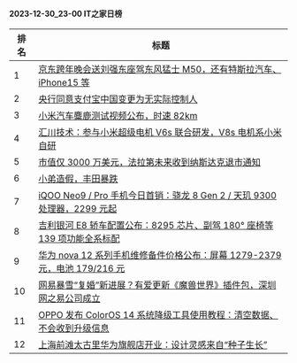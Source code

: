 #### 2023-12-30_23-00  IT之家日榜

| 排名 | 标题|
| --- | ---|
| 1 | [京东跨年晚会送刘强东座驾东风猛士 M50，还有特斯拉汽车、iPhone15 等](https://www.ithome.com/0/742/535.htm) |
| 2 | [央行同意支付宝中国变更为无实际控制人](https://www.ithome.com/0/742/600.htm) |
| 3 | [小米汽车麋鹿测试视频公布，时速 82km](https://www.ithome.com/0/742/503.htm) |
| 4 | [汇川技术：参与小米超级电机 V6s 联合研发，V8s 电机系小米自研](https://www.ithome.com/0/742/558.htm) |
| 5 | [市值仅 3000 万美元，法拉第未来收到纳斯达克退市通知](https://www.ithome.com/0/742/509.htm) |
| 6 | [小弟造假，丰田暴跌](https://www.ithome.com/0/742/551.htm) |
| 7 | [iQOO Neo9 / Pro 手机今日首销：骁龙 8 Gen 2 / 天玑 9300 处理器，2299 元起](https://www.ithome.com/0/742/504.htm) |
| 8 | [吉利银河 E8 轿车配置公布：8295 芯片、副驾 180° 座椅等 139 项功能全系标配](https://www.ithome.com/0/742/516.htm) |
| 9 | [华为 nova 12 系列手机维修备件价格公布：屏幕 1279-2379 元，电池 179/216 元](https://www.ithome.com/0/742/515.htm) |
| 10 | [网易暴雪“复婚”新进展？有爱更新《魔兽世界》插件包，深圳网之易公司成立](https://www.ithome.com/0/742/530.htm) |
| 11 | [OPPO 发布 ColorOS 14 系统降级工具使用教程：清空数据、不会收到升级信息](https://www.ithome.com/0/742/497.htm) |
| 12 | [上海前滩太古里华为旗舰店开业：设计灵感来自“种子生长”](https://www.ithome.com/0/742/582.htm) |
